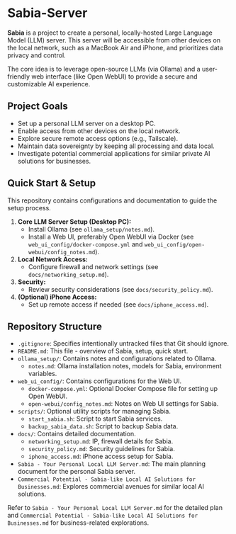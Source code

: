 # Sabia-Server

**Sabia** is a project to create a personal, locally-hosted Large Language Model (LLM) server. This server will be accessible from other devices on the local network, such as a MacBook Air and iPhone, and prioritizes data privacy and control.

The core idea is to leverage open-source LLMs (via Ollama) and a user-friendly web interface (like Open WebUI) to provide a secure and customizable AI experience.

## Project Goals

*   Set up a personal LLM server on a desktop PC.
*   Enable access from other devices on the local network.
*   Explore secure remote access options (e.g., Tailscale).
*   Maintain data sovereignty by keeping all processing and data local.
*   Investigate potential commercial applications for similar private AI solutions for businesses.

## Quick Start & Setup

This repository contains configurations and documentation to guide the setup process.

1.  **Core LLM Server Setup (Desktop PC):**
    *   Install Ollama (see `ollama_setup/notes.md`).
    *   Install a Web UI, preferably Open WebUI via Docker (see `web_ui_config/docker-compose.yml` and `web_ui_config/open-webui/config_notes.md`).
2.  **Local Network Access:**
    *   Configure firewall and network settings (see `docs/networking_setup.md`).
3.  **Security:**
    *   Review security considerations (see `docs/security_policy.md`).
4.  **(Optional) iPhone Access:**
    *   Set up remote access if needed (see `docs/iphone_access.md`).

## Repository Structure

*   `.gitignore`: Specifies intentionally untracked files that Git should ignore.
*   `README.md`: This file - overview of Sabia, setup, quick start.
*   `ollama_setup/`: Contains notes and configurations related to Ollama.
    *   `notes.md`: Ollama installation notes, models for Sabia, environment variables.
*   `web_ui_config/`: Contains configurations for the Web UI.
    *   `docker-compose.yml`: Optional Docker Compose file for setting up Open WebUI.
    *   `open-webui/config_notes.md`: Notes on Web UI settings for Sabia.
*   `scripts/`: Optional utility scripts for managing Sabia.
    *   `start_sabia.sh`: Script to start Sabia services.
    *   `backup_sabia_data.sh`: Script to backup Sabia data.
*   `docs/`: Contains detailed documentation.
    *   `networking_setup.md`: IP, firewall details for Sabia.
    *   `security_policy.md`: Security guidelines for Sabia.
    *   `iphone_access.md`: iPhone access setup for Sabia.
*   `Sabia - Your Personal Local LLM Server.md`: The main planning document for the personal Sabia server.
*   `Commercial Potential - Sabia-like Local AI Solutions for Businesses.md`: Explores commercial avenues for similar local AI solutions.

Refer to `Sabia - Your Personal Local LLM Server.md` for the detailed plan and `Commercial Potential - Sabia-like Local AI Solutions for Businesses.md` for business-related explorations.
